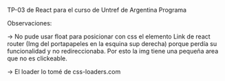 TP-03 de React para el curso de Untref de Argentina Programa 

Observaciones:

-> No pude usar float para posicionar con css el elemento Link de react router (Img del portapapeles en la esquina sup derecha) porque perdía su funcionalidad y no redireccionaba. Por esto la img tiene una pequeña area que no es clickeable.

-> El loader lo tomé de css-loaders.com 

